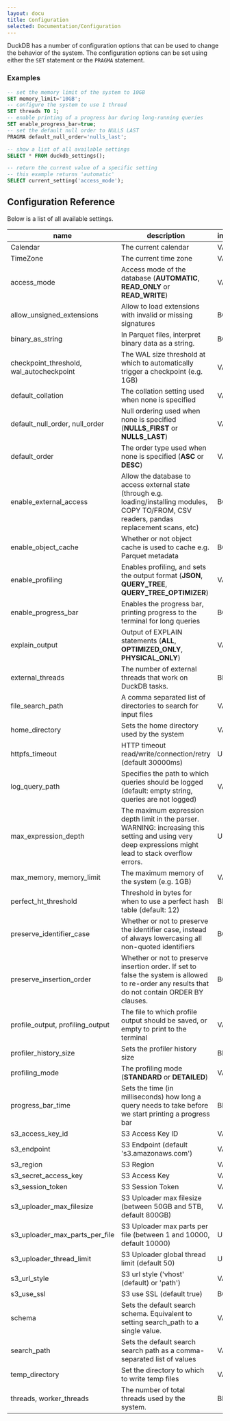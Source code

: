 ```yaml
---
layout: docu
title: Configuration
selected: Documentation/Configuration
---
```

DuckDB has a number of configuration options that can be used to change the behavior of the system. The configuration options can be set using either the `SET` statement or the `PRAGMA` statement.

### Examples
```sql
-- set the memory limit of the system to 10GB
SET memory_limit='10GB';
-- configure the system to use 1 thread
SET threads TO 1;
-- enable printing of a progress bar during long-running queries
SET enable_progress_bar=true;
-- set the default null order to NULLS LAST
PRAGMA default_null_order='nulls_last';

-- show a list of all available settings
SELECT * FROM duckdb_settings();

-- return the current value of a specific setting
-- this example returns 'automatic'
SELECT current_setting('access_mode'); 
```

## **Configuration Reference**

Below is a list of all available settings.

|                   name                   |                                                                       description                                                                       | input_type | default_value |
|------------------------------------------|---------------------------------------------------------------------------------------------------------------------------------------------------------|------------|---------------|
| Calendar                                 | The current calendar                                                                                                                                    | VARCHAR    | GREGORIAN     |
| TimeZone                                 | The current time zone                                                                                                                                   | VARCHAR    | ETC/UTC       |
| access_mode                              | Access mode of the database (**AUTOMATIC**, **READ_ONLY** or **READ_WRITE**)                                                                            | VARCHAR    | AUTOMATIC     |
| allow_unsigned_extensions                | Allow to load extensions with invalid or missing signatures                                                                                             | BOOLEAN    | FALSE         |
| binary_as_string                         | In Parquet files, interpret binary data as a string.                                                                                                    | BOOLEAN    |               |
| checkpoint_threshold, wal_autocheckpoint | The WAL size threshold at which to automatically trigger a checkpoint (e.g. 1GB)                                                                        | VARCHAR    | 16.7MB        |
| default_collation                        | The collation setting used when none is specified                                                                                                       | VARCHAR    |               |
| default_null_order, null_order           | Null ordering used when none is specified (**NULLS_FIRST** or **NULLS_LAST**)                                                                           | VARCHAR    | NULLS_FIRST   |
| default_order                            | The order type used when none is specified (**ASC** or **DESC**)                                                                                        | VARCHAR    | ASC           |
| enable_external_access                   | Allow the database to access external state (through e.g. loading/installing modules, COPY TO/FROM, CSV readers, pandas replacement scans, etc)         | BOOLEAN    | TRUE          |
| enable_object_cache                      | Whether or not object cache is used to cache e.g. Parquet metadata                                                                                      | BOOLEAN    | FALSE         |
| enable_profiling                         | Enables profiling, and sets the output format (**JSON**, **QUERY_TREE**, **QUERY_TREE_OPTIMIZER**)                                                      | VARCHAR    | NULL          |
| enable_progress_bar                      | Enables the progress bar, printing progress to the terminal for long queries                                                                            | BOOLEAN    | FALSE         |
| explain_output                           | Output of EXPLAIN statements (**ALL**, **OPTIMIZED_ONLY**, **PHYSICAL_ONLY**)                                                                           | VARCHAR    | PHYSICAL_ONLY |
| external_threads                         | The number of external threads that work on DuckDB tasks.                                                                                               | BIGINT     | 0             |
| file_search_path                         | A comma separated list of directories to search for input files                                                                                         | VARCHAR    |               |
| home_directory                           | Sets the home directory used by the system                                                                                                              | VARCHAR    |               |
| httpfs_timeout                           | HTTP timeout read/write/connection/retry (default 30000ms)                                                                                              | UBIGINT    |               |
| log_query_path                           | Specifies the path to which queries should be logged (default: empty string, queries are not logged)                                                    | VARCHAR    | NULL          |
| max_expression_depth                     | The maximum expression depth limit in the parser. WARNING: increasing this setting and using very deep expressions might lead to stack overflow errors. | UBIGINT    | 1000          |
| max_memory, memory_limit                 | The maximum memory of the system (e.g. 1GB)                                                                                                             | VARCHAR    | 75% of RAM    |
| perfect_ht_threshold                     | Threshold in bytes for when to use a perfect hash table (default: 12)                                                                                   | BIGINT     | 12            |
| preserve_identifier_case                 | Whether or not to preserve the identifier case, instead of always lowercasing all non-quoted identifiers                                                | BOOLEAN    | TRUE          |
| preserve_insertion_order                 | Whether or not to preserve insertion order. If set to false the system is allowed to re-order any results that do not contain ORDER BY clauses.         | BOOLEAN    | TRUE          |
| profile_output, profiling_output         | The file to which profile output should be saved, or empty to print to the terminal                                                                     | VARCHAR    |               |
| profiler_history_size                    | Sets the profiler history size                                                                                                                          | BIGINT     | NULL          |
| profiling_mode                           | The profiling mode (**STANDARD** or **DETAILED**)                                                                                                       | VARCHAR    | NULL          |
| progress_bar_time                        | Sets the time (in milliseconds) how long a query needs to take before we start printing a progress bar                                                  | BIGINT     | 2000          |
| s3_access_key_id                         | S3 Access Key ID                                                                                                                                        | VARCHAR    |               |
| s3_endpoint                              | S3 Endpoint (default 's3.amazonaws.com')                                                                                                                | VARCHAR    |               |
| s3_region                                | S3 Region                                                                                                                                               | VARCHAR    |               |
| s3_secret_access_key                     | S3 Access Key                                                                                                                                           | VARCHAR    |               |
| s3_session_token                         | S3 Session Token                                                                                                                                        | VARCHAR    |               |
| s3_uploader_max_filesize                 | S3 Uploader max filesize (between 50GB and 5TB, default 800GB)                                                                                          | VARCHAR    |               |
| s3_uploader_max_parts_per_file           | S3 Uploader max parts per file (between 1 and 10000, default 10000)                                                                                     | UBIGINT    |               |
| s3_uploader_thread_limit                 | S3 Uploader global thread limit (default 50)                                                                                                            | UBIGINT    |               |
| s3_url_style                             | S3 url style ('vhost' (default) or 'path')                                                                                                              | VARCHAR    |               |
| s3_use_ssl                               | S3 use SSL (default true)                                                                                                                               | BOOLEAN    |               |
| schema                                   | Sets the default search schema. Equivalent to setting search_path to a single value.                                                                    | VARCHAR    |               |
| search_path                              | Sets the default search search path as a comma-separated list of values                                                                                 | VARCHAR    |               |
| temp_directory                           | Set the directory to which to write temp files                                                                                                          | VARCHAR    |               |
| threads, worker_threads                  | The number of total threads used by the system.                                                                                                         | BIGINT     | # Cores       |

